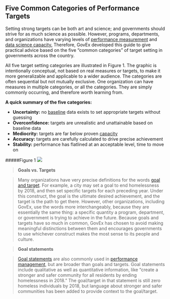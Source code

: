 ## Five Common Categories of Performance Targets

Setting strong targets can be both art and science; and governments should strive for as much science as possible. However, programs, departments, and organizations have varying levels of [performance measurement](Glossary.md) and [data science capacity.](Glossary.md) Therefore, GovEx developed this guide to give practical advice based on the five “common categories” of target setting in governments across the country. 

All five target setting categories are illustrated in Figure 1. The graphic is intentionally conceptual, not based on real measures or targets, to make it more generalizable and applicable to a wider audience. The categories are often sequential but not mutually exclusive. One organization can have measures in multiple categories, or all the categories. They are simply commonly occurring, and therefore worth learning from. 

**A quick summary of the five categories:**
* **Uncertainty:** no [baseline](Glossary.md) data exists to set appropriate targets without guessing
* **Overconfidence:** targets are unrealistic and unattainable based on baseline data
* **Mediocrity:** targets are far below proven [capacity](Glossary.md)
* **Accuracy:** targets are carefully calculated to drive precise achievement
* **Stability:** performance has flatlined at an acceptable level, time to move on 

#####Figure 1
<img src="https://raw.githubusercontent.com/centerforgov/setting-performance-targets-getting-started-guide/master/Figures/Target%20Setting%20-%20Figure%201.png">


>**Goals vs. Targets**

>Many organizations have very precise definitions for the words [goal and target](Glossary.md). For example, a city may set a goal to end homelessness by 2018, and then set specific targets for each preceding year. Under this construct, the goal is the ultimate desired achievement, and the target is the path to get there. However, other organizations, including GovEx, use the words more interchangeably, because they are essentially the same thing: a specific quantity a program, department, or government is trying to achieve in the future. Because goals and targets have so much in common, GovEx has chosen to avoid making meaningful distinctions between them and encourages governments to use whichever construct makes the most sense to its people and culture.

>**Goal statements**

>[Goal statements](Glossary.md) are also commonly used in [performance management](Glossary.md), but are broader than goals and targets. Goal statements include qualitative as well as quantitative information, like “create a stronger and safer community for all residents by ending homelessness in 2018.” The goal/target in that statement is still zero homeless individuals by 2018, but language about stronger and safer communities has been added to provide context to the goal/target.

